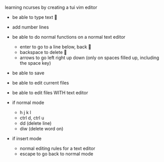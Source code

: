 learning ncurses by creating a tui vim editor

- be able to type text 
- add number lines
- be able to do normal functions on a normal text editor
  - enter to go to a line below, back 
  - backspace to delete 
  - arrows to go left right up down (only on spaces filled up, including the space key)
- be able to save
- be able to edit current files
- be able to edit files WITH text editor

- if normal mode
  - h j k l
  - ctrl d, ctrl u
  - dd (delete line)
  - diw (delete word on)
- if insert mode
  - normal editing rules for a text editor
  - escape to go back to normal mode

